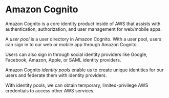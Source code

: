 # Amazon Cognito

Amazon Cognito is a core identity product inside of AWS that assists with authentication, authorization, and user management for web/mobile apps.

A _user pool_ is a user directory in Amazon Cognito. With a user pool, users can sign in to our web or mobile app through Amazon Cognito.

Users can also sign in through social identity providers like Google, Facebook, Amazon, Apple, or SAML identity providers.

Amazon Cognito _identity pools_ enable us to create unique identities for our users and federate them with identity providers.

With identity pools, we can obtain temporary, limited-privilege AWS credentials to access other AWS services.
